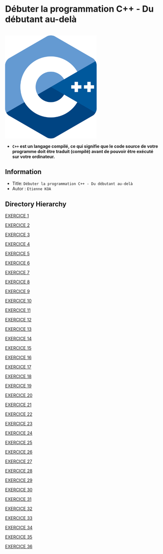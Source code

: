 Débuter la programmation C++ - Du débutant au-delà
===

<br>



<img src="images/cpp_logo.png" width="300"/>

<br/>

+ **`C++` est un langage compilé, ce qui signifie que le code source de votre programme doit être traduit (compilé) avant de pouvoir être exécuté sur votre ordinateur.**



## Information
- Title:  `Débuter la programmation C++ - Du débutant au-delà`
- Autor : `Etienne KOA`



## Directory Hierarchy

[EXERCICE 1](EXERCICES/EXERCICE1)

[EXERCICE 2](EXERCICES/EXERCICE2)

[EXERCICE 3](EXERCICES/EXERCICE3)

[EXERCICE 4](EXERCICES/EXERCICE4)

[EXERCICE 5](EXERCICES/EXERCICE5)

[EXERCICE 6](EXERCICES/EXERCICE6)

[EXERCICE 7](EXERCICES/EXERCICE7)

[EXERCICE 8](EXERCICES/EXERCICE8)

[EXERCICE 9](EXERCICES/EXERCICE9)

[EXERCICE 10](EXERCICES/EXERCICE_10)

[EXERCICE 11](EXERCICES/EXERCICE_11)

[EXERCICE 12](EXERCICES/EXERCICE_12)

[EXERCICE 13](EXERCICES/EXERCICE_13)

[EXERCICE 14](EXERCICES/EXERCICE_14)

[EXERCICE 15](EXERCICES/EXERCICE_15)

[EXERCICE 16](EXERCICES/EXERCICE_16)

[EXERCICE 17](EXERCICES/EXERCICE_17)

[EXERCICE 18](EXERCICES/EXERCICE_18)

[EXERCICE 19](EXERCICES/EXERCICE_19)

[EXERCICE 20](EXERCICES/EXERCICE_20)

[EXERCICE 21](EXERCICES/EXERCICE_21)

[EXERCICE 22](EXERCICES/EXERCICE_22)

[EXERCICE 23](EXERCICES/EXERCICE_23)

[EXERCICE 24](EXERCICES/EXERCICE_24)

[EXERCICE 25](EXERCICES/EXERCICE_25)

[EXERCICE 26](EXERCICES/EXERCICE_26)

[EXERCICE 27](EXERCICES/EXERCICE_27)

[EXERCICE 28](EXERCICES/EXERCICE_28)

[EXERCICE 29](EXERCICES/EXERCICE_29)

[EXERCICE 30](EXERCICES/EXERCICE_30)

[EXERCICE 31](EXERCICES/EXERCICE_31)

[EXERCICE 32](EXERCICES/EXERCICE_32)

[EXERCICE 33](EXERCICES/EXERCICE_33)

[EXERCICE 34](EXERCICES/EXERCICE_34)

[EXERCICE 35](EXERCICES/EXERCICE_35)

[EXERCICE 36](EXERCICES/EXERCICE_36)


